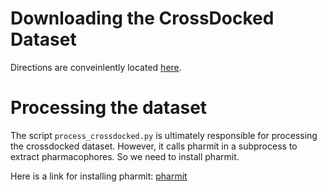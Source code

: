 # Downloading the CrossDocked Dataset

Directions are conveinlently located [here](https://github.com/gnina/models/tree/master/data/CrossDocked2020#extracting-the-tarballs).

# Processing the dataset
The script `process_crossdocked.py` is ultimately responsible for processing the crossdocked dataset. However, it calls pharmit in a subprocess to extract pharmacophores.  So we need to install pharmit.

Here is a link for installing pharmit: [pharmit](https://github.com/dkoes/pharmit)